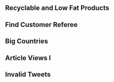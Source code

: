 ## Recyclable and Low Fat Products
## <!-- https://leetcode.com/problems/recyclable-and-low-fat-products/?envType=study-plan-v2&envId=top-sql-50 -->

## Find Customer Referee
## <!-- https://leetcode.com/problems/find-customer-referee/?envType=study-plan-v2&envId=top-sql-50 -->

## Big Countries
## <!-- https://leetcode.com/problems/big-countries/description/?envType=study-plan-v2&envId=top-sql-50 -->

## Article Views I
## <!-- https://leetcode.com/problems/article-views-i/description/?envType=study-plan-v2&envId=top-sql-50 -->

## Invalid Tweets
## <!-- https://leetcode.com/problems/invalid-tweets/description/?envType=study-plan-v2&envId=top-sql-50 -->